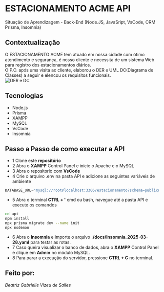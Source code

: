 # ESTACIONAMENTO ACME API
Situação de Aprendizagem - Back-End (Node.JS, JavaSript, VsCode, ORM Prisma, Insomnia)

## Contextualização
O ESTACIONAMENTO ACME tem atuado em nossa cidade com ótimo atendimento e segurança, é nosso cliente e necessita de um sistema Web para registro dos estacionamentos diários.<br>O P.O. após uma visita ao cliente, elaborou o DER e UML DC(Diagrama de Classes) a seguir e elencou os requisitos funcionais.<br>
![DER e DC](./docs/der-dc.png)

## Tecnologias
- Node.js
- Prisma
- XAMPP
- MySQL
- VsCode
- Insomnia

## Passo a Passo de como executar a API

- 1 Clone este **repositório**
- 2 Abra o **XAMPP** Control Panel e inicie o Apache e o MySQL
- 3 Abra o repositorio com **VsCode**
- 4 Crie o arquivo .env na pasta API e adicione as seguintes variáveis de ambiente
```js
DATABASE_URL="mysql://root@localhost:3306/estacionamento?schema=public&timezone=UTC"
```
- 5 Abra o terminal **CTRL + '** cmd ou bash, navegue até a pasta API e execute os comandos
````bash
cd api
npm install
npx prisma migrate dev --name init
npx nodemon
````
- 6 Abra o **Insomnia** e importe o arquivo **./docs/Insomnia_2025-03-28.yaml** para testar as rotas.
- 7 Caso queira visualizar o banco de dados, abra o **XAMPP** Control Panel e clique em **Admin** no módulo MySQL.
- 8 Para parar a execução do servidor, pressione **CTRL + C** no terminal.

## Feito por:
_Beatriz Gabrielle Vizeu de Salles_


